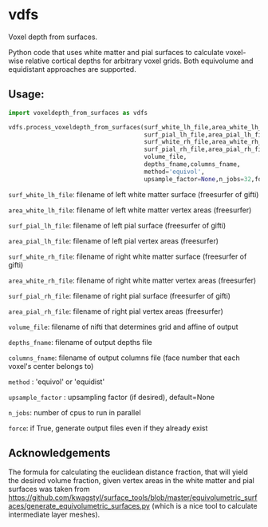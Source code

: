 # vdfs
Voxel depth from surfaces.

Python code that uses white matter and pial surfaces to calculate voxel-wise relative cortical depths for arbitrary voxel grids. Both equivolume and equidistant approaches are supported.

## Usage:

```python
import voxeldepth_from_surfaces as vdfs

vdfs.process_voxeldepth_from_surfaces(surf_white_lh_file,area_white_lh_file,
                                      surf_pial_lh_file,area_pial_lh_file,
                                      surf_white_rh_file,area_white_rh_file,
                                      surf_pial_rh_file,area_pial_rh_file,
                                      volume_file,
                                      depths_fname,columns_fname,
                                      method='equivol',
                                      upsample_factor=None,n_jobs=32,force=False)
```

`surf_white_lh_file`: filename of left white matter surface (freesurfer of gifti)

`area_white_lh_file`: filename of left white matter vertex areas (freesurfer)

`surf_pial_lh_file`: filename of left pial surface (freesurfer of gifti)

`area_pial_lh_file`: filename of left pial vertex areas (freesurfer)

`surf_white_rh_file`: filename of right white matter surface (freesurfer of gifti)

`area_white_rh_file`: filename of right white matter vertex areas (freesurfer)

`surf_pial_rh_file`: filename of right pial surface (freesurfer of gifti)

`area_pial_rh_file`: filename of right pial vertex areas (freesurfer)

`volume_file`: filename of nifti that determines grid and affine of output

`depths_fname`: filename of output depths file

`columns_fname`: filename of output columns file (face number that each voxel's center belongs to)

`method` : 'equivol' or 'equidist'

`upsample_factor` : upsampling factor (if desired), default=None

`n_jobs`: number of cpus to run in parallel

`force`: if True, generate output files even if they already exist

## Acknowledgements

The formula for calculating the euclidean distance fraction, that will yield the desired volume fraction, given vertex areas in the white matter and pial surfaces was taken from https://github.com/kwagstyl/surface_tools/blob/master/equivolumetric_surfaces/generate_equivolumetric_surfaces.py (which is a nice tool to calculate intermediate layer meshes).
